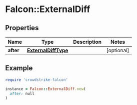 # Falcon::ExternalDiff

## Properties

| Name | Type | Description | Notes |
| ---- | ---- | ----------- | ----- |
| **after** | [**ExternalDiffType**](ExternalDiffType.md) |  | [optional] |

## Example

```ruby
require 'crowdstrike-falcon'

instance = Falcon::ExternalDiff.new(
  after: null
)
```

